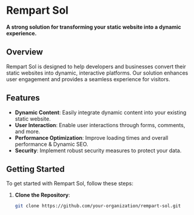 # Rempart Sol

**A strong solution for transforming your static website into a dynamic experience.**

## Overview

Rempart Sol is designed to help developers and businesses convert their static websites into dynamic, interactive platforms. Our solution enhances user engagement and provides a seamless experience for visitors.

## Features

- **Dynamic Content**: Easily integrate dynamic content into your existing static website.
- **User Interaction**: Enable user interactions through forms, comments, and more.
- **Performance Optimization**: Improve loading times and overall performance & Dynamic SEO.
- **Security**: Implement robust security measures to protect your data.

## Getting Started

To get started with Rempart Sol, follow these steps:

1. **Clone the Repository**:
   ```bash
   git clone https://github.com/your-organization/rempart-sol.git
